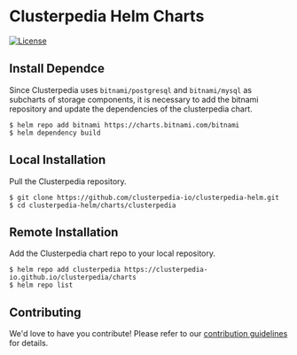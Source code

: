 # Clusterpedia Helm Charts

[![License](https://img.shields.io/badge/License-Apache%202.0-blue.svg)](https://opensource.org/licenses/Apache-2.0)

## Install Dependce

Since Clusterpedia uses `bitnami/postgresql` and `bitnami/mysql` as subcharts of storage components, it is necessary to add the bitnami repository and update the dependencies of the clusterpedia chart.

```shell
$ helm repo add bitnami https://charts.bitnami.com/bitnami
$ helm dependency build
```

## Local Installation

Pull the Clusterpedia repository.

```shell
$ git clone https://github.com/clusterpedia-io/clusterpedia-helm.git
$ cd clusterpedia-helm/charts/clusterpedia
```

## Remote Installation

Add the Clusterpedia chart repo to your local repository.

```shell
$ helm repo add clusterpedia https://clusterpedia-io.github.io/clusterpedia/charts
$ helm repo list
```

## Contributing

We'd love to have you contribute! Please refer to our [contribution guidelines](CONTRIBUTING.md) for details.
